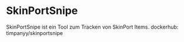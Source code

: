 # SkinPortSnipe

SkinPortSnipe ist ein Tool zum Tracken von SkinPort Items.
dockerhub: timpanyy/skinportsnipe
